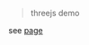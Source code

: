 <!--
 * @Author: zlx
 * @Date: 2020-01-13 14:01:41
 * @LastEditors  : zlx
 * @LastEditTime : 2020-01-13 17:49:59
 * @Description: 
 -->
> threejs demo

see [page](https://zlx362211854.github.io/threejs-demo/.)
